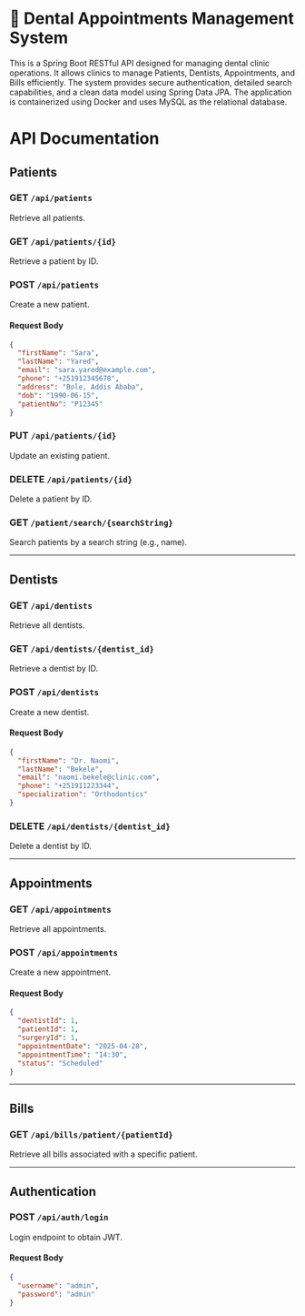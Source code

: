 # 🦷 Dental Appointments Management System
This is a Spring Boot RESTful API designed for managing dental clinic operations. It allows clinics to manage Patients, Dentists, Appointments, and Bills efficiently. The system provides secure authentication, detailed search capabilities, and a clean data model using Spring Data JPA. The application is containerized using Docker and uses MySQL as the relational database.
# API Documentation

## Patients

### GET `/api/patients`
Retrieve all patients.

### GET `/api/patients/{id}`
Retrieve a patient by ID.

### POST `/api/patients`
Create a new patient.

#### Request Body
```json
{
  "firstName": "Sara",
  "lastName": "Yared",
  "email": "sara.yared@example.com",
  "phone": "+251912345678",
  "address": "Bole, Addis Ababa",
  "dob": "1990-06-15",
  "patientNo": "P12345"
}
```

### PUT `/api/patients/{id}`
Update an existing patient.

### DELETE `/api/patients/{id}`
Delete a patient by ID.

### GET `/patient/search/{searchString}`
Search patients by a search string (e.g., name).

---

## Dentists

### GET `/api/dentists`
Retrieve all dentists.

### GET `/api/dentists/{dentist_id}`
Retrieve a dentist by ID.

### POST `/api/dentists`
Create a new dentist.

#### Request Body
```json
{
  "firstName": "Dr. Naomi",
  "lastName": "Bekele",
  "email": "naomi.bekele@clinic.com",
  "phone": "+251911223344",
  "specialization": "Orthodontics"
}
```

### DELETE `/api/dentists/{dentist_id}`
Delete a dentist by ID.

---

## Appointments

### GET `/api/appointments`
Retrieve all appointments.

### POST `/api/appointments`
Create a new appointment.

#### Request Body
```json
{
  "dentistId": 1,
  "patientId": 1,
  "surgeryId": 1,
  "appointmentDate": "2025-04-28",
  "appointmentTime": "14:30",
  "status": "Scheduled"
}
```

---

## Bills

### GET `/api/bills/patient/{patientId}`
Retrieve all bills associated with a specific patient.

---

## Authentication

### POST `/api/auth/login`
Login endpoint to obtain JWT.

#### Request Body
```json
{
  "username": "admin",
  "password": "admin"
}
```

